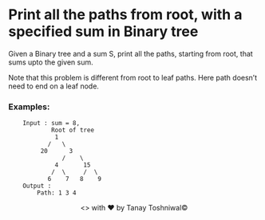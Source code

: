 # Print all the paths from root, with a specified sum in Binary tree

Given a Binary tree and a sum S, print all the paths, starting from root, that sums upto the given sum.

Note that this problem is different from root to leaf paths. Here path doesn’t need to end on a leaf node.

### Examples:


```
    Input : sum = 8,
            Root of tree
             1
           /   \
         20      3
               /    \
             4       15    
            /  \     /  \
           6    7   8    9     
    Output :
        Path: 1 3 4
```
<p align="center"><> with &hearts; by Tanay Toshniwal&copy;</p>
